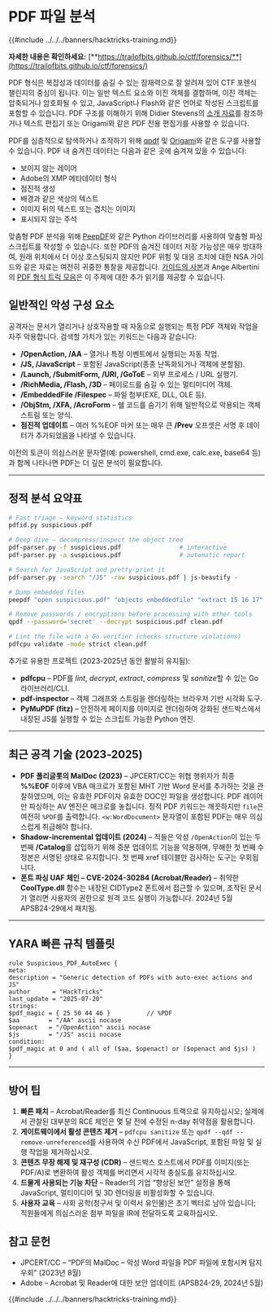 # PDF 파일 분석

{{#include ../../../banners/hacktricks-training.md}}

**자세한 내용은 확인하세요:** [**https://trailofbits.github.io/ctf/forensics/**](https://trailofbits.github.io/ctf/forensics/)

PDF 형식은 복잡성과 데이터를 숨길 수 있는 잠재력으로 잘 알려져 있어 CTF 포렌식 챌린지의 중심이 됩니다. 이는 일반 텍스트 요소와 이진 객체를 결합하며, 이진 객체는 압축되거나 암호화될 수 있고, JavaScript나 Flash와 같은 언어로 작성된 스크립트를 포함할 수 있습니다. PDF 구조를 이해하기 위해 Didier Stevens의 [소개 자료](https://blog.didierstevens.com/2008/04/09/quickpost-about-the-physical-and-logical-structure-of-pdf-files/)를 참조하거나 텍스트 편집기 또는 Origami와 같은 PDF 전용 편집기를 사용할 수 있습니다.

PDF를 심층적으로 탐색하거나 조작하기 위해 [qpdf](https://github.com/qpdf/qpdf) 및 [Origami](https://github.com/mobmewireless/origami-pdf)와 같은 도구를 사용할 수 있습니다. PDF 내 숨겨진 데이터는 다음과 같은 곳에 숨겨져 있을 수 있습니다:

- 보이지 않는 레이어
- Adobe의 XMP 메타데이터 형식
- 점진적 생성
- 배경과 같은 색상의 텍스트
- 이미지 뒤의 텍스트 또는 겹치는 이미지
- 표시되지 않는 주석

맞춤형 PDF 분석을 위해 [PeepDF](https://github.com/jesparza/peepdf)와 같은 Python 라이브러리를 사용하여 맞춤형 파싱 스크립트를 작성할 수 있습니다. 또한 PDF의 숨겨진 데이터 저장 가능성은 매우 방대하여, 원래 위치에서 더 이상 호스팅되지 않지만 PDF 위험 및 대응 조치에 대한 NSA 가이드와 같은 자료는 여전히 귀중한 통찰을 제공합니다. [가이드의 사본](http://www.itsecure.hu/library/file/Biztons%C3%A1gi%20%C3%Bútmutat%C3%B3k/Alkalmaz%C3%A1sok/Hidden%20Data%20and%20Metadata%20in%20Adobe%20PDF%20Files.pdf)과 Ange Albertini의 [PDF 형식 트릭 모음](https://github.com/corkami/docs/blob/master/PDF/PDF.md)은 이 주제에 대한 추가 읽기를 제공할 수 있습니다.

## 일반적인 악성 구성 요소

공격자는 문서가 열리거나 상호작용할 때 자동으로 실행되는 특정 PDF 객체와 작업을 자주 악용합니다. 검색할 가치가 있는 키워드는 다음과 같습니다:

* **/OpenAction, /AA** – 열거나 특정 이벤트에서 실행되는 자동 작업.
* **/JS, /JavaScript** – 포함된 JavaScript(종종 난독화되거나 객체에 분할됨).
* **/Launch, /SubmitForm, /URI, /GoToE** – 외부 프로세스 / URL 실행기.
* **/RichMedia, /Flash, /3D** – 페이로드를 숨길 수 있는 멀티미디어 객체.
* **/EmbeddedFile /Filespec** – 파일 첨부(EXE, DLL, OLE 등).
* **/ObjStm, /XFA, /AcroForm** – 쉘 코드를 숨기기 위해 일반적으로 악용되는 객체 스트림 또는 양식.
* **점진적 업데이트** – 여러 %%EOF 마커 또는 매우 큰 **/Prev** 오프셋은 서명 후 데이터가 추가되었음을 나타낼 수 있습니다.

이전의 토큰이 의심스러운 문자열(예: powershell, cmd.exe, calc.exe, base64 등)과 함께 나타나면 PDF는 더 깊은 분석이 필요합니다.

---

## 정적 분석 요약표
```bash
# Fast triage – keyword statistics
pdfid.py suspicious.pdf

# Deep dive – decompress/inspect the object tree
pdf-parser.py -f suspicious.pdf                # interactive
pdf-parser.py -a suspicious.pdf                # automatic report

# Search for JavaScript and pretty-print it
pdf-parser.py -search "/JS" -raw suspicious.pdf | js-beautify -

# Dump embedded files
peepdf "open suspicious.pdf" "objects embeddedfile" "extract 15 16 17" -o dumps/

# Remove passwords / encryptions before processing with other tools
qpdf --password='secret' --decrypt suspicious.pdf clean.pdf

# Lint the file with a Go verifier (checks structure violations)
pdfcpu validate -mode strict clean.pdf
```
추가로 유용한 프로젝트 (2023-2025년 동안 활발히 유지됨):
* **pdfcpu** – PDF를 *lint*, *decrypt*, *extract*, *compress* 및 *sanitize*할 수 있는 Go 라이브러리/CLI.
* **pdf-inspector** – 객체 그래프와 스트림을 렌더링하는 브라우저 기반 시각화 도구.
* **PyMuPDF (fitz)** – 안전하게 페이지를 이미지로 렌더링하여 강화된 샌드박스에서 내장된 JS를 실행할 수 있는 스크립트 가능한 Python 엔진.

---

## 최근 공격 기술 (2023-2025)

* **PDF 폴리글롯의 MalDoc (2023)** – JPCERT/CC는 위협 행위자가 최종 **%%EOF** 이후에 VBA 매크로가 포함된 MHT 기반 Word 문서를 추가하는 것을 관찰하였으며, 이는 유효한 PDF이자 유효한 DOC인 파일을 생성합니다. PDF 레이어만 파싱하는 AV 엔진은 매크로를 놓칩니다. 정적 PDF 키워드는 깨끗하지만 `file`은 여전히 `%PDF`를 출력합니다. `<w:WordDocument>` 문자열이 포함된 PDF는 매우 의심스럽게 취급해야 합니다.
* **Shadow-incremental 업데이트 (2024)** – 적들은 악성 `/OpenAction`이 있는 두 번째 **/Catalog**를 삽입하기 위해 증분 업데이트 기능을 악용하며, 무해한 첫 번째 수정본은 서명된 상태로 유지합니다. 첫 번째 xref 테이블만 검사하는 도구는 우회됩니다.
* **폰트 파싱 UAF 체인 – CVE-2024-30284 (Acrobat/Reader)** – 취약한 **CoolType.dll** 함수는 내장된 CIDType2 폰트에서 접근할 수 있으며, 조작된 문서가 열리면 사용자의 권한으로 원격 코드 실행이 가능합니다. 2024년 5월 APSB24-29에서 패치됨.

---

## YARA 빠른 규칙 템플릿
```yara
rule Suspicious_PDF_AutoExec {
meta:
description = "Generic detection of PDFs with auto-exec actions and JS"
author      = "HackTricks"
last_update = "2025-07-20"
strings:
$pdf_magic = { 25 50 44 46 }          // %PDF
$aa        = "/AA" ascii nocase
$openact   = "/OpenAction" ascii nocase
$js        = "/JS" ascii nocase
condition:
$pdf_magic at 0 and ( all of ($aa, $openact) or ($openact and $js) )
}
```
---

## 방어 팁

1. **빠른 패치** – Acrobat/Reader를 최신 Continuous 트랙으로 유지하십시오; 실제에서 관찰된 대부분의 RCE 체인은 몇 달 전에 수정된 n-day 취약점을 활용합니다.
2. **게이트웨이에서 활성 콘텐츠 제거** – `pdfcpu sanitize` 또는 `qpdf --qdf --remove-unreferenced`를 사용하여 수신 PDF에서 JavaScript, 포함된 파일 및 실행 작업을 제거하십시오.
3. **콘텐츠 무장 해제 및 재구성 (CDR)** – 샌드박스 호스트에서 PDF를 이미지(또는 PDF/A)로 변환하여 활성 객체를 버리면서 시각적 충실도를 유지하십시오.
4. **드물게 사용되는 기능 차단** – Reader의 기업 “향상된 보안” 설정을 통해 JavaScript, 멀티미디어 및 3D 렌더링을 비활성화할 수 있습니다.
5. **사용자 교육** – 사회 공학(청구서 및 이력서 유인물)은 초기 벡터로 남아 있습니다; 직원들에게 의심스러운 첨부 파일을 IR에 전달하도록 교육하십시오.

## 참고 문헌

* JPCERT/CC – “PDF의 MalDoc – 악성 Word 파일을 PDF 파일에 포함시켜 탐지 우회” (2023년 8월)
* Adobe – Acrobat 및 Reader에 대한 보안 업데이트 (APSB24-29, 2024년 5월)


{{#include ../../../banners/hacktricks-training.md}}

